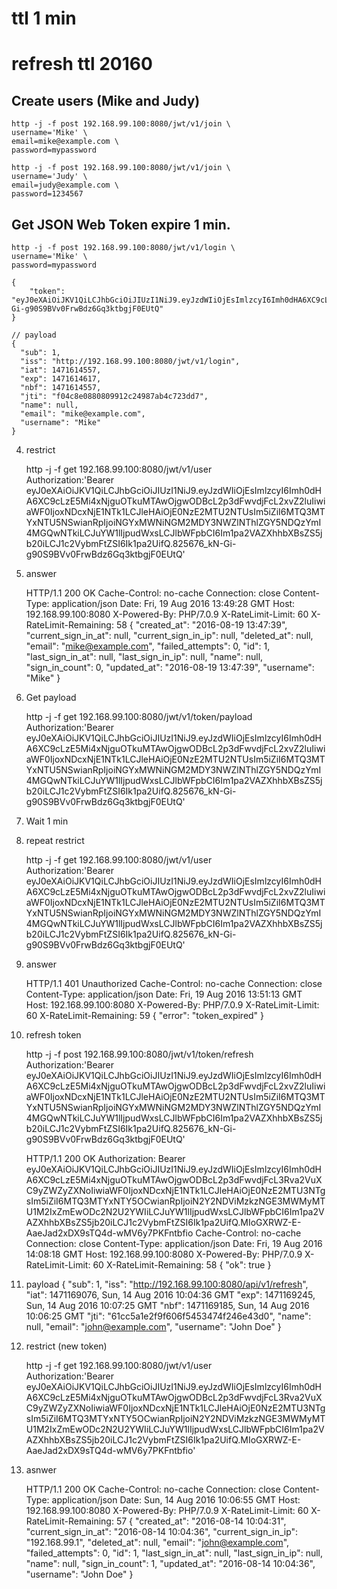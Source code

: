 # ttl 1 min
# refresh ttl 20160

## Create users (Mike and Judy)

    http -j -f post 192.168.99.100:8080/jwt/v1/join \
    username='Mike' \
    email=mike@example.com \
    password=mypassword

    http -j -f post 192.168.99.100:8080/jwt/v1/join \
    username='Judy' \
    email=judy@example.com \
    password=1234567

## Get JSON Web Token expire 1 min.

    http -j -f post 192.168.99.100:8080/jwt/v1/login \
    username='Mike' \
    password=mypassword

    {
        "token": "eyJ0eXAiOiJKV1QiLCJhbGciOiJIUzI1NiJ9.eyJzdWIiOjEsImlzcyI6Imh0dHA6XC9cLzE5Mi4xNjguOTkuMTAwOjgwODBcL2p3dFwvdjFcL2xvZ2luIiwiaWF0IjoxNDcxNjE1NTk1LCJleHAiOjE0NzE2MTU2NTUsIm5iZiI6MTQ3MTYxNTU5NSwianRpIjoiNGYxMWNiNGM2MDY3NWZlNThlZGY5NDQzYmI4MGQwNTkiLCJuYW1lIjpudWxsLCJlbWFpbCI6Im1pa2VAZXhhbXBsZS5jb20iLCJ1c2VybmFtZSI6Ik1pa2UifQ.825676_kN-Gi-g90S9BVv0FrwBdz6Gq3ktbgjF0EUtQ"
    }

    // payload
    {
      "sub": 1,
      "iss": "http://192.168.99.100:8080/jwt/v1/login",
      "iat": 1471614557,
      "exp": 1471614617,
      "nbf": 1471614557,
      "jti": "f04c8e0880809912c24987ab4c723dd7",
      "name": null,
      "email": "mike@example.com",
      "username": "Mike"
    }

4) restrict

    http -j -f get 192.168.99.100:8080/jwt/v1/user \
    Authorization:'Bearer eyJ0eXAiOiJKV1QiLCJhbGciOiJIUzI1NiJ9.eyJzdWIiOjEsImlzcyI6Imh0dHA6XC9cLzE5Mi4xNjguOTkuMTAwOjgwODBcL2p3dFwvdjFcL2xvZ2luIiwiaWF0IjoxNDcxNjE1NTk1LCJleHAiOjE0NzE2MTU2NTUsIm5iZiI6MTQ3MTYxNTU5NSwianRpIjoiNGYxMWNiNGM2MDY3NWZlNThlZGY5NDQzYmI4MGQwNTkiLCJuYW1lIjpudWxsLCJlbWFpbCI6Im1pa2VAZXhhbXBsZS5jb20iLCJ1c2VybmFtZSI6Ik1pa2UifQ.825676_kN-Gi-g90S9BVv0FrwBdz6Gq3ktbgjF0EUtQ'

5) answer

    HTTP/1.1 200 OK
    Cache-Control: no-cache
    Connection: close
    Content-Type: application/json
    Date: Fri, 19 Aug 2016 13:49:28 GMT
    Host: 192.168.99.100:8080
    X-Powered-By: PHP/7.0.9
    X-RateLimit-Limit: 60
    X-RateLimit-Remaining: 58
    {
        "created_at": "2016-08-19 13:47:39",
        "current_sign_in_at": null,
        "current_sign_in_ip": null,
        "deleted_at": null,
        "email": "mike@example.com",
        "failed_attempts": 0,
        "id": 1,
        "last_sign_in_at": null,
        "last_sign_in_ip": null,
        "name": null,
        "sign_in_count": 0,
        "updated_at": "2016-08-19 13:47:39",
        "username": "Mike"
    }

6) Get payload

    http -j -f get 192.168.99.100:8080/jwt/v1/token/payload \
    Authorization:'Bearer eyJ0eXAiOiJKV1QiLCJhbGciOiJIUzI1NiJ9.eyJzdWIiOjEsImlzcyI6Imh0dHA6XC9cLzE5Mi4xNjguOTkuMTAwOjgwODBcL2p3dFwvdjFcL2xvZ2luIiwiaWF0IjoxNDcxNjE1NTk1LCJleHAiOjE0NzE2MTU2NTUsIm5iZiI6MTQ3MTYxNTU5NSwianRpIjoiNGYxMWNiNGM2MDY3NWZlNThlZGY5NDQzYmI4MGQwNTkiLCJuYW1lIjpudWxsLCJlbWFpbCI6Im1pa2VAZXhhbXBsZS5jb20iLCJ1c2VybmFtZSI6Ik1pa2UifQ.825676_kN-Gi-g90S9BVv0FrwBdz6Gq3ktbgjF0EUtQ'

6) Wait 1 min

7) repeat restrict

    http -j -f get 192.168.99.100:8080/jwt/v1/user \
    Authorization:'Bearer eyJ0eXAiOiJKV1QiLCJhbGciOiJIUzI1NiJ9.eyJzdWIiOjEsImlzcyI6Imh0dHA6XC9cLzE5Mi4xNjguOTkuMTAwOjgwODBcL2p3dFwvdjFcL2xvZ2luIiwiaWF0IjoxNDcxNjE1NTk1LCJleHAiOjE0NzE2MTU2NTUsIm5iZiI6MTQ3MTYxNTU5NSwianRpIjoiNGYxMWNiNGM2MDY3NWZlNThlZGY5NDQzYmI4MGQwNTkiLCJuYW1lIjpudWxsLCJlbWFpbCI6Im1pa2VAZXhhbXBsZS5jb20iLCJ1c2VybmFtZSI6Ik1pa2UifQ.825676_kN-Gi-g90S9BVv0FrwBdz6Gq3ktbgjF0EUtQ'

8) answer

    HTTP/1.1 401 Unauthorized
    Cache-Control: no-cache
    Connection: close
    Content-Type: application/json
    Date: Fri, 19 Aug 2016 13:51:13 GMT
    Host: 192.168.99.100:8080
    X-Powered-By: PHP/7.0.9
    X-RateLimit-Limit: 60
    X-RateLimit-Remaining: 59
    {
        "error": "token_expired"
    }


9) refresh token

    http -j -f post 192.168.99.100:8080/jwt/v1/token/refresh \
    Authorization:'Bearer eyJ0eXAiOiJKV1QiLCJhbGciOiJIUzI1NiJ9.eyJzdWIiOjEsImlzcyI6Imh0dHA6XC9cLzE5Mi4xNjguOTkuMTAwOjgwODBcL2p3dFwvdjFcL2xvZ2luIiwiaWF0IjoxNDcxNjE1NTk1LCJleHAiOjE0NzE2MTU2NTUsIm5iZiI6MTQ3MTYxNTU5NSwianRpIjoiNGYxMWNiNGM2MDY3NWZlNThlZGY5NDQzYmI4MGQwNTkiLCJuYW1lIjpudWxsLCJlbWFpbCI6Im1pa2VAZXhhbXBsZS5jb20iLCJ1c2VybmFtZSI6Ik1pa2UifQ.825676_kN-Gi-g90S9BVv0FrwBdz6Gq3ktbgjF0EUtQ'

    HTTP/1.1 200 OK
    Authorization: Bearer eyJ0eXAiOiJKV1QiLCJhbGciOiJIUzI1NiJ9.eyJzdWIiOjEsImlzcyI6Imh0dHA6XC9cLzE5Mi4xNjguOTkuMTAwOjgwODBcL2p3dFwvdjFcL3Rva2VuXC9yZWZyZXNoIiwiaWF0IjoxNDcxNjE1NTk1LCJleHAiOjE0NzE2MTU3NTgsIm5iZiI6MTQ3MTYxNTY5OCwianRpIjoiN2Y2NDViMzkzNGE3MWMyMTU1M2IxZmEwODc2N2U2YWIiLCJuYW1lIjpudWxsLCJlbWFpbCI6Im1pa2VAZXhhbXBsZS5jb20iLCJ1c2VybmFtZSI6Ik1pa2UifQ.MIoGXRWZ-E-AaeJad2xDX9sTQ4d-wMV6y7PKFntbfio
    Cache-Control: no-cache
    Connection: close
    Content-Type: application/json
    Date: Fri, 19 Aug 2016 14:08:18 GMT
    Host: 192.168.99.100:8080
    X-Powered-By: PHP/7.0.9
    X-RateLimit-Limit: 60
    X-RateLimit-Remaining: 58
    {
        "ok": true
    }


10) payload
{
  "sub": 1,
  "iss": "http://192.168.99.100:8080/api/v1/refresh",
  "iat": 1471169076,  Sun, 14 Aug 2016 10:04:36 GMT
  "exp": 1471169245,  Sun, 14 Aug 2016 10:07:25 GMT
  "nbf": 1471169185,  Sun, 14 Aug 2016 10:06:25 GMT
  "jti": "61cc5a1e2f9f606f5453474f246e43d0",
  "name": null,
  "email": "john@example.com",
  "username": "John Doe"
}

11) restrict (new token)

    http -j -f get 192.168.99.100:8080/jwt/v1/user \
    Authorization:'Bearer eyJ0eXAiOiJKV1QiLCJhbGciOiJIUzI1NiJ9.eyJzdWIiOjEsImlzcyI6Imh0dHA6XC9cLzE5Mi4xNjguOTkuMTAwOjgwODBcL2p3dFwvdjFcL3Rva2VuXC9yZWZyZXNoIiwiaWF0IjoxNDcxNjE1NTk1LCJleHAiOjE0NzE2MTU3NTgsIm5iZiI6MTQ3MTYxNTY5OCwianRpIjoiN2Y2NDViMzkzNGE3MWMyMTU1M2IxZmEwODc2N2U2YWIiLCJuYW1lIjpudWxsLCJlbWFpbCI6Im1pa2VAZXhhbXBsZS5jb20iLCJ1c2VybmFtZSI6Ik1pa2UifQ.MIoGXRWZ-E-AaeJad2xDX9sTQ4d-wMV6y7PKFntbfio'

12) asnwer

    HTTP/1.1 200 OK
    Cache-Control: no-cache
    Connection: close
    Content-Type: application/json
    Date: Sun, 14 Aug 2016 10:06:55 GMT
    Host: 192.168.99.100:8080
    X-Powered-By: PHP/7.0.9
    X-RateLimit-Limit: 60
    X-RateLimit-Remaining: 57
    {
        "created_at": "2016-08-14 10:04:31",
        "current_sign_in_at": "2016-08-14 10:04:36",
        "current_sign_in_ip": "192.168.99.1",
        "deleted_at": null,
        "email": "john@example.com",
        "failed_attempts": 0,
        "id": 1,
        "last_sign_in_at": null,
        "last_sign_in_ip": null,
        "name": null,
        "sign_in_count": 1,
        "updated_at": "2016-08-14 10:04:36",
        "username": "John Doe"
    }
